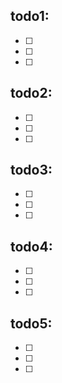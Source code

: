## todo1:
- [ ] 
- [ ] 
- [ ] 

## todo2:
- [ ] 
- [ ] 
- [ ] 

## todo3:
- [ ] 
- [ ] 
- [ ] 

## todo4:
- [ ] 
- [ ] 
- [ ] 

## todo5:
- [ ] 
- [ ] 
- [ ] 